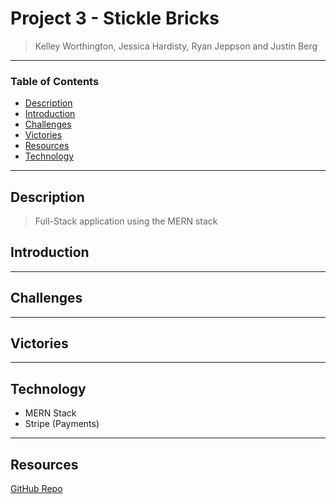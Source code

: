 

# Project 3 - Stickle Bricks
> Kelley Worthington, Jessica Hardisty, Ryan Jeppson and Justin Berg
---
### Table of Contents
- [Description](#description)
- [Introduction](#introduction)
- [Challenges](#challenges)
- [Victories](#victories)
- [Resources](#resources)
- [Technology](#technology)

---

## Description

> Full-Stack application using the MERN stack

## Introduction 



---

## Challenges



---
## Victories


---
## Technology

- MERN Stack
- Stripe (Payments)


---
## Resources 

<a href="https://github.com/JHardisty333/stickle-bricks">GitHub Repo</a>



